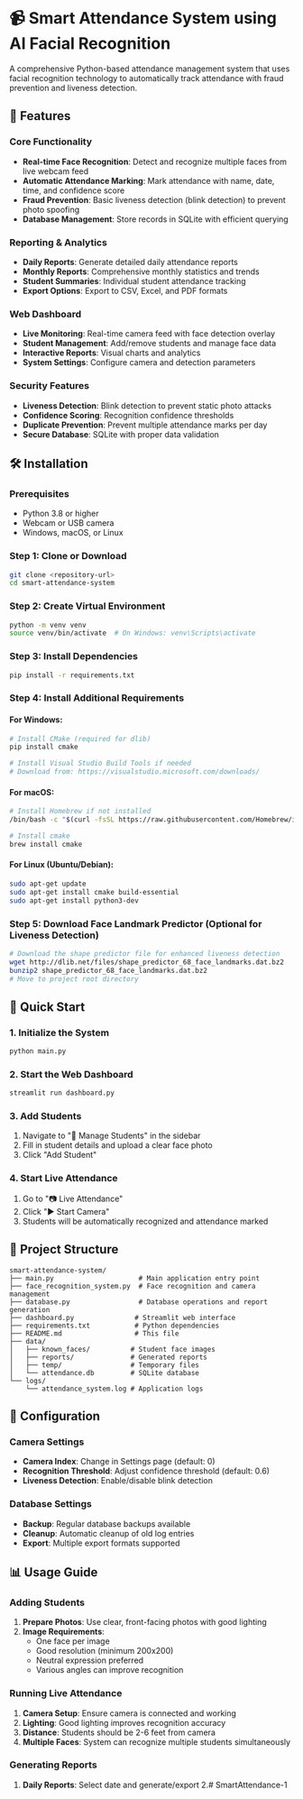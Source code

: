 # 📹 Smart Attendance System using AI Facial Recognition

A comprehensive Python-based attendance management system that uses facial recognition technology to automatically track attendance with fraud prevention and liveness detection.

## 🌟 Features

### Core Functionality
- **Real-time Face Recognition**: Detect and recognize multiple faces from live webcam feed
- **Automatic Attendance Marking**: Mark attendance with name, date, time, and confidence score
- **Fraud Prevention**: Basic liveness detection (blink detection) to prevent photo spoofing
- **Database Management**: Store records in SQLite with efficient querying

### Reporting & Analytics
- **Daily Reports**: Generate detailed daily attendance reports
- **Monthly Reports**: Comprehensive monthly statistics and trends
- **Student Summaries**: Individual student attendance tracking
- **Export Options**: Export to CSV, Excel, and PDF formats

### Web Dashboard
- **Live Monitoring**: Real-time camera feed with face detection overlay
- **Student Management**: Add/remove students and manage face data
- **Interactive Reports**: Visual charts and analytics
- **System Settings**: Configure camera and detection parameters

### Security Features
- **Liveness Detection**: Blink detection to prevent static photo attacks
- **Confidence Scoring**: Recognition confidence thresholds
- **Duplicate Prevention**: Prevent multiple attendance marks per day
- **Secure Database**: SQLite with proper data validation

## 🛠️ Installation

### Prerequisites
- Python 3.8 or higher
- Webcam or USB camera
- Windows, macOS, or Linux

### Step 1: Clone or Download
```bash
git clone <repository-url>
cd smart-attendance-system
```

### Step 2: Create Virtual Environment
```bash
python -m venv venv
source venv/bin/activate  # On Windows: venv\Scripts\activate
```

### Step 3: Install Dependencies
```bash
pip install -r requirements.txt
```

### Step 4: Install Additional Requirements

#### For Windows:
```bash
# Install CMake (required for dlib)
pip install cmake

# Install Visual Studio Build Tools if needed
# Download from: https://visualstudio.microsoft.com/downloads/
```

#### For macOS:
```bash
# Install Homebrew if not installed
/bin/bash -c "$(curl -fsSL https://raw.githubusercontent.com/Homebrew/install/HEAD/install.sh)"

# Install cmake
brew install cmake
```

#### For Linux (Ubuntu/Debian):
```bash
sudo apt-get update
sudo apt-get install cmake build-essential
sudo apt-get install python3-dev
```

### Step 5: Download Face Landmark Predictor (Optional for Liveness Detection)
```bash
# Download the shape predictor file for enhanced liveness detection
wget http://dlib.net/files/shape_predictor_68_face_landmarks.dat.bz2
bunzip2 shape_predictor_68_face_landmarks.dat.bz2
# Move to project root directory
```

## 🚀 Quick Start

### 1. Initialize the System
```bash
python main.py
```

### 2. Start the Web Dashboard
```bash
streamlit run dashboard.py
```

### 3. Add Students
1. Navigate to "👥 Manage Students" in the sidebar
2. Fill in student details and upload a clear face photo
3. Click "Add Student"

### 4. Start Live Attendance
1. Go to "📷 Live Attendance"
2. Click "▶️ Start Camera"
3. Students will be automatically recognized and attendance marked

## 📁 Project Structure

```
smart-attendance-system/
├── main.py                     # Main application entry point
├── face_recognition_system.py  # Face recognition and camera management
├── database.py                 # Database operations and report generation
├── dashboard.py               # Streamlit web interface
├── requirements.txt           # Python dependencies
├── README.md                  # This file
├── data/
│   ├── known_faces/          # Student face images
│   ├── reports/              # Generated reports
│   ├── temp/                 # Temporary files
│   └── attendance.db         # SQLite database
└── logs/
    └── attendance_system.log # Application logs
```

## 🔧 Configuration

### Camera Settings
- **Camera Index**: Change in Settings page (default: 0)
- **Recognition Threshold**: Adjust confidence threshold (default: 0.6)
- **Liveness Detection**: Enable/disable blink detection

### Database Settings
- **Backup**: Regular database backups available
- **Cleanup**: Automatic cleanup of old log entries
- **Export**: Multiple export formats supported

## 📊 Usage Guide

### Adding Students
1. **Prepare Photos**: Use clear, front-facing photos with good lighting
2. **Image Requirements**: 
   - One face per image
   - Good resolution (minimum 200x200)
   - Neutral expression preferred
   - Various angles can improve recognition

### Running Live Attendance
1. **Camera Setup**: Ensure camera is connected and working
2. **Lighting**: Good lighting improves recognition accuracy
3. **Distance**: Students should be 2-6 feet from camera
4. **Multiple Faces**: System can recognize multiple students simultaneously

### Generating Reports
1. **Daily Reports**: Select date and generate/export
2.#   S m a r t A t t e n d a n c e - 1  
 